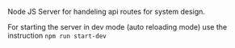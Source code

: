 Node JS Server for handeling api routes for system design. 

For starting the server in dev mode (auto reloading mode) use the instruction 
`npm run start-dev`
